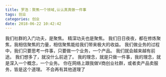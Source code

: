 ```yaml
---
title: 罗浩：聚焦一个领域,认认真真做一件事
tags: 创业
categories: 创业
date: 2018-06-22 10:42:42
---
```


我们社群的入门功夫，是聚焦。
精深功夫也是聚焦。
我们日日夜夜，都在修炼聚焦，我相信聚焦的力量，相信聚焦能给我们带来极大的收益。
我们做业务的过程中，我们只要思考一件事，只要做一个业务，一个产品。
我们就会越来越有前途。
我们想多了，就没什么前途了。
我的理念，就是只做一件事，我的理念，就是深入一个概念，一个业务。
你在网络上跟我做V商创业社群，或者卖产品卖服务，皆是这个道理。
不会再有其他道理了